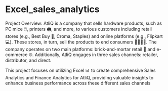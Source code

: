 # Excel_sales_analytics
Project Overview:
AtliQ is a company that sells hardware products, such as PC mice 🖱️, printers 🖨️, and more, to various customers including retail stores (e.g., Best Buy 🏬, Croma, Staples) and online platforms (e.g., Flipkart 💻). These stores, in turn, sell the products to end consumers 👨‍👩‍👧‍👦. The company operates on two main platforms: brick-and-mortar retail 🏪 and e-commerce 🌐. Additionally, AtliQ engages in three sales channels: retailer, distributor, and direct.

This project focuses on utilizing Excel 📊 to create comprehensive Sales Analytics and Finance Analytics for AtliQ, providing valuable insights to enhance business performance across these different sales channels
